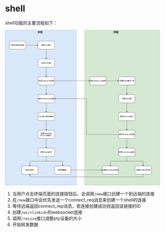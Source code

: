 # shell

shell功能的主要流程如下：

![流程图](imgs/shell.main.drawio.png)

1. 当用户点击终端页面的连接按钮后，会调用`/new`接口创建一个到远端的连接
2. 在`/new`接口中会优先发送一个connect_req消息来创建一个shell的连接
3. 等待远端返回connect_rep消息，若连接创建成功则返回该链接的ID
4. 创建`/ws/<linkid>`的websocket连接
5. 调用`/resize`接口调整pty设备的大小
6. 开始转发数据